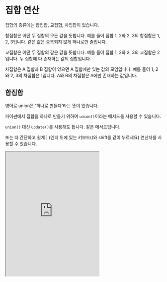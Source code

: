 # 집합 연산

집합의 종류에는 합집합, 교집합, 차집합이 있습니다.

합집합은 어떤 두 집합의 모든 값을 뜻합니다. 예를 들어 집합 1, 2와 2, 3의 합집합은 1, 2, 3입니다. 같은 값은 중복되지 않게 하나로만 줄입니다.

교집합은 어떤 두 집합의 같은 값을 뜻합니다. 예를 들어 집합 1, 2와 2, 3의 교집합은 2입니다. 두 집합에 다 존재하는 값의 집합입니다.

차집합은 A 집합과 B 집합이 있으면 A 집합에만 있는 값의 모임입니다. 예를 들어 1, 2와 2, 3의 차집합은 1입니다. A와 B의 차집합은 A에만 존재하는 값입니다.

## 합집합

영어로 union은 '하나로 만들다'라는 뜻이 있습니다.

파이썬에서 집합을 하나로 만들기 위하여 `union()`이라는 메서드를 사용할 수 있습니다.

`union()` 대신 `update()`를 사용해도 됩니다. 같은 메서드입니다.

또는 더 간단하고 쉽게 | (엔터 위에 있는 키보드(\)와 shift를 같이 누르세요) 연산자를 사용할 수 있습니다.

<iframe
  loading="lazy" title="Python Playground" src="https://trinket.io/embed/python3/f16d8554a4" height="400" />

## 교집합

어떤 두 집합에서 겹치는 값들만 찾기 위하여 `intersection_update()`를 사용해보겠습니다.

`intersection()`은 '겹치는 파트'라는 뜻이 있습니다.

어떤 집합에 `intersection_update()`를 실행하고 첫 번째 매개변수를 두 번째 집합으로 입력하면 첫 번째 집합에 결합하지 않는 값들은 제거할 것입니다.

`intersection_update()`은 첫 번째 집합을 바꾸었지만 새로운 집합을 만들려면 `intersection()` 메서드를 사용하고 새로운 변수 안에 저장하면 됩니다.

`intersection_update()`과 `intersection()` 대신 & 연산자를 사용하여 교집합을 찾을 수 있습니다.

<iframe
  loading="lazy" title="Python Playground" src="https://trinket.io/embed/python3/bdb3068e9e" height="400" />

## 차집합

`intersection_update()`의 반대인 `symmetric_difference_update()`은 어떤 두 집합에 공동으로 존재하지 않는 아이템들만 저장합니다.

`symmetric_difference()` 메서드는 새로운 변수에 저장합니다.

간단하게 '-'를 사용해보겠습니다.

<iframe
  loading="lazy" title="Python Playground" src="https://trinket.io/embed/python3/a69bea0190" height="400" />
